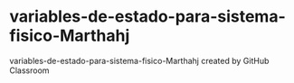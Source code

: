 # variables-de-estado-para-sistema-fisico-Marthahj
variables-de-estado-para-sistema-fisico-Marthahj created by GitHub Classroom
